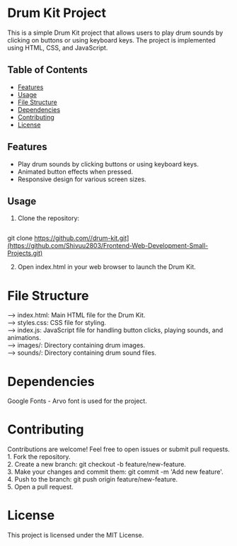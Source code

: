 # Drum Kit Project

This is a simple Drum Kit project that allows users to play drum sounds by clicking on buttons or using keyboard keys. The project is implemented using HTML, CSS, and JavaScript.

## Table of Contents
- [Features](#features)
- [Usage](#usage)
- [File Structure](#file-structure)
- [Dependencies](#dependencies)
- [Contributing](#contributing)
- [License](#license)

## Features
- Play drum sounds by clicking buttons or using keyboard keys.
- Animated button effects when pressed.
- Responsive design for various screen sizes.

## Usage
1. Clone the repository:
   ```bash
  git clone https://github.com//drum-kit.git](https://github.com/Shivuu2803/Frontend-Web-Development-Small-Projects.git)
   
2. Open index.html in your web browser to launch the Drum Kit.

<h1>File Structure</h1>

--> index.html: Main HTML file for the Drum Kit.<br>
--> styles.css: CSS file for styling.<br>
--> index.js: JavaScript file for handling button clicks, playing sounds, and animations.<br>
--> images/: Directory containing drum images.<br>
--> sounds/: Directory containing drum sound files.<br>

<h1>Dependencies</h1>
Google Fonts - Arvo font is used for the project.

<h1>Contributing</h1>
Contributions are welcome! Feel free to open issues or submit pull requests.<br>
1. Fork the repository.<br>
2. Create a new branch: git checkout -b feature/new-feature.<br>
3. Make your changes and commit them: git commit -m 'Add new feature'.<br>
4. Push to the branch: git push origin feature/new-feature.<br>
5. Open a pull request.<br>

<h1>License</h1>
This project is licensed under the MIT License.

